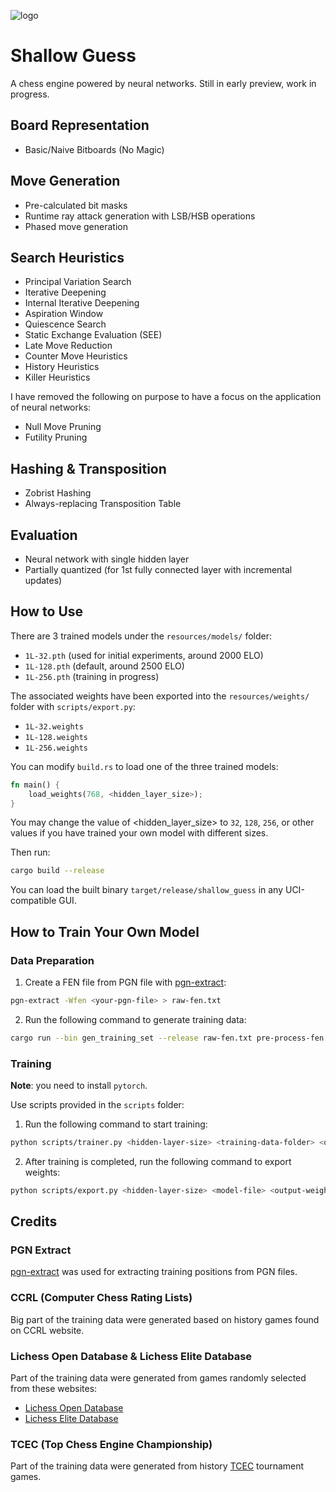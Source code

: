 
![logo](https://github.com/user-attachments/assets/ac8030d7-21a3-47c5-afa8-9ecc00883eb2)

# Shallow Guess

A chess engine powered by neural networks. Still in early preview, work in progress.

## Board Representation

- Basic/Naive Bitboards (No Magic)

## Move Generation
- Pre-calculated bit masks
- Runtime ray attack generation with LSB/HSB operations
- Phased move generation

## Search Heuristics

- Principal Variation Search
- Iterative Deepening
- Internal Iterative Deepening
- Aspiration Window
- Quiescence Search
- Static Exchange Evaluation (SEE)
- Late Move Reduction
- Counter Move Heuristics
- History Heuristics
- Killer Heuristics

I have removed the following on purpose to have a focus on the application of neural networks:
- Null Move Pruning
- Futility Pruning

## Hashing & Transposition
- Zobrist Hashing
- Always-replacing Transposition Table

## Evaluation
- Neural network with single hidden layer
- Partially quantized (for 1st fully connected layer with incremental updates)

## How to Use
There are 3 trained models under the `resources/models/` folder:
- `1L-32.pth` (used for initial experiments, around 2000 ELO)
- `1L-128.pth` (default, around 2500 ELO)
- `1L-256.pth` (training in progress)

The associated weights have been exported into the `resources/weights/` folder with `scripts/export.py`:
- `1L-32.weights`
- `1L-128.weights`
- `1L-256.weights`

You can modify `build.rs` to load one of the three trained models:
```rust
fn main() {
    load_weights(768, <hidden_layer_size>);
}
```
You may change the value of <hidden_layer_size> to `32`, `128`, `256`, or other values if you have trained your own model with different sizes.

Then run:
```bash
cargo build --release
```

You can load the built binary `target/release/shallow_guess` in any UCI-compatible GUI.

## How to Train Your Own Model
### Data Preparation
1. Create a FEN file from PGN file with [pgn-extract](https://www.cs.kent.ac.uk/people/staff/djb/pgn-extract/):
```bash
pgn-extract -Wfen <your-pgn-file> > raw-fen.txt
```

2. Run the following command to generate training data:
```bash
cargo run --bin gen_training_set --release raw-fen.txt pre-process-fen.txt result.txt <skip-count> <batch-size>
```

### Training
**Note**: you need to install `pytorch`.

Use scripts provided in the `scripts` folder:
1. Run the following command to start training:
```bash
python scripts/trainer.py <hidden-layer-size> <training-data-folder> <output-folder> <max-epochs> <(optional) existing-model-file>
```

2. After training is completed, run the following command to export weights:
```bash
python scripts/export.py <hidden-layer-size> <model-file> <output-weight-file>
```


## Credits
### PGN Extract
[pgn-extract](https://www.cs.kent.ac.uk/people/staff/djb/pgn-extract/) was used for extracting training positions from PGN files.

### CCRL (Computer Chess Rating Lists)
Big part of the training data were generated based on history games found on CCRL website.

### Lichess Open Database & Lichess Elite Database
Part of the training data were generated from games randomly selected from these websites:
- [Lichess Open Database](https://database.lichess.org/)
- [Lichess Elite Database](https://database.nikonoel.fr/)

### TCEC (Top Chess Engine Championship)
Part of the training data were generated from history [TCEC](https://tcec-chess.com/) tournament games.
